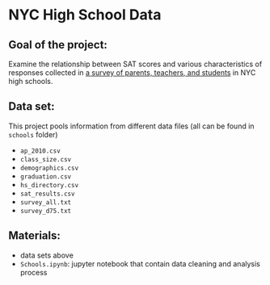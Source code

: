 # NYC High School Data

## Goal of the project:
Examine the relationship between SAT scores and various characteristics of responses collected in [a survey of parents, teachers, and students](https://data.cityofnewyork.us/Education/NYC-School-Survey-2011/mnz3-dyi8) in NYC high schools.

## Data set: 
This project pools information from different data files (all can be found in `schools` folder)
- `ap_2010.csv`
- `class_size.csv`
- `demographics.csv`
- `graduation.csv`
- `hs_directory.csv`
- `sat_results.csv`
- `survey_all.txt`
- `survey_d75.txt`

## Materials:
- data sets above
- `Schools.ipynb`: jupyter notebook that contain data cleaning and analysis process